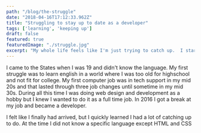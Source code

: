 ```yaml
---
path: "/blog/the-struggle"
date: "2018-04-16T17:12:33.962Z"
title: "Struggling to stay up to date as a developer"
tags: ['learning', 'keeping up']
draft: false
featured: true
featuredImage: "./struggle.jpg"
excerpt: "My whole life feels like I'm just trying to catch up.  I started working on computers pretty late in my life and didn't start as a developer until my 30s.  Keeping up is becoming harder and harder."
---
```


I came to the States when I was 19 and didn't know the language. My first struggle was to learn english in a world where I was too old for highschool and not fit for college. My first computer job was in tech support in my mid 20s and that lasted through three job changes until sometime in my mid 30s. During all this time I was doing web design and development as a hobby but I knew I wanted to do it as a full time job. In 2016 I got a break at my job and became a developer.

I felt like I finally had arrived, but I quickly learned I had a lot of catching up to do. At the time I did not know a specific language except HTML and CSS
